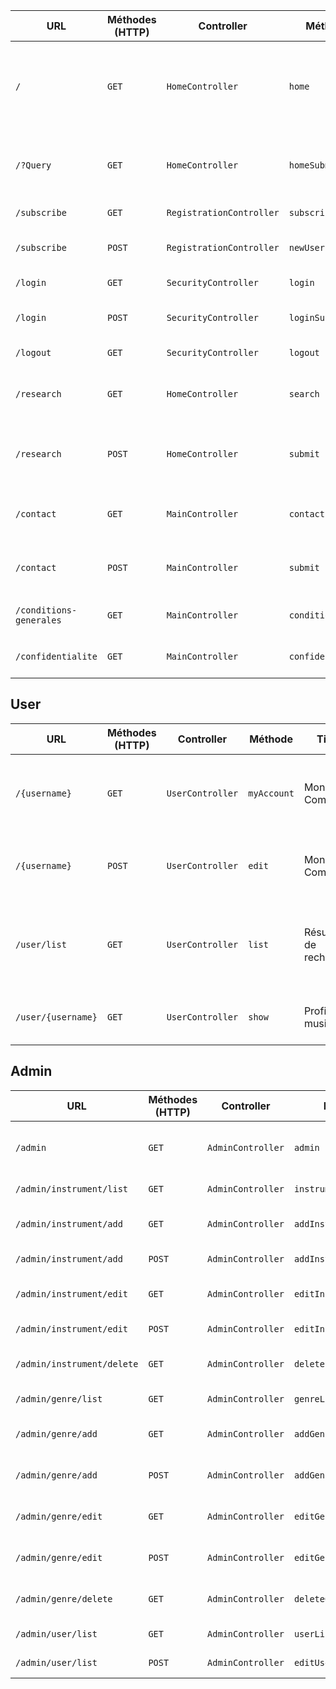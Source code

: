 | URL | Méthodes (HTTP) | Controller | Méthode | Titre | Contenu | Commentaire |
|-----|-----------------|------------|---------|-------|---------|-------------|
| `/` | `GET` | `HomeController` | `home` | Cherche ton musicien | Page d'accueil, titre du site, phrase d'accroche, formulaire de recherche |
| `/?Query` | `GET` | `HomeController` | `homeSubmit` | Cherche ton musicien | Soumission du formulaire de recherche de la page d'accueil |
| `/subscribe` | `GET` | `RegistrationController` | `subscribe` | Inscription | Formulaire d'inscription |
| `/subscribe` | `POST` | `RegistrationController` | `newUser` | Inscription | Soumission du formulaire d'inscription |
| `/login` | `GET` | `SecurityController` | `login` | Se Connecter | Formulaire de connexion |
| `/login` | `POST` | `SecurityController` | `loginSubmit` | Se Connecter | Soumission du formulaire de connexion |
| `/logout` | `GET` | `SecurityController` | `logout` | Se Déconnecter | - |
| `/research` | `GET` | `HomeController` | `search` | Recherche avancée | Formulaire de recherche avancée de musiciens |
| `/research` | `POST` | `HomeController` | `submit` | Recherche avancée | Soumission du formulaire de recherche avancée de musiciens |
| `/contact` | `GET` | `MainController` | `contact` | Contact | Page du formulaire de prise de contact |
| `/contact` | `POST` | `MainController` | `submit` | Contact | Soumission du formulaire de prise de contact |
| `/conditions-generales` | `GET` | `MainController` | `conditions` | Conditions générales | Page des conditions générales |
| `/confidentialite` | `GET` | `MainController` | `confidentialite` | Politique de confidentialité | Page de la politique de confidentialité |


## User

| URL | Méthodes (HTTP) | Controller | Méthode | Titre | Contenu | Commentaire |
|-----|-----------------|------------|---------|-------|---------|-------------|
| `/{username}` | `GET` | `UserController` | `myAccount` | Mon Compte | Compte de l'utilisateur avec toutes ses informations personnelles |
| `/{username}` | `POST` | `UserController` | `edit` | Mon Compte | Modifications des données personnelles de l'utilisateur |
| `/user/list` | `GET` | `UserController` | `list` | Résultats de recherche | Page de présentation des musiciens trouvés, sous forme de cartes |
| `/user/{username}` | `GET` | `UserController` | `show` | Profil musicien | Page de profil du musicien sélectionné |


## Admin

| URL | Méthodes (HTTP) | Controller | Méthode | Titre | Contenu | Commentaire |
|-----|-----------------|------------|---------|-------|---------|-------------|
| `/admin` | `GET` | `AdminController` | `admin` | Username | Page de l'admin pour la gestion des utilisateurs/instruments/style de musique |
| `/admin/instrument/list` | `GET` | `AdminController` | `instrumentsList` | Instruments | Page admin qui liste tous les instruments |
| `/admin/instrument/add` | `GET` | `AdminController` | `addInstrument` | Ajouter un instrument | Page admin qui permet d'ajouter un instrument via un formulaire |
| `/admin/instrument/add` | `POST` | `AdminController` | `addInstrumentSubmit` | Ajouter un instrument | Soumission du formulaire d'ajout d'un instrument |
| `/admin/instrument/edit` | `GET` | `AdminController` | `editInstrument` | Modifier un instrument | Page admin qui permet de modifier un instrument via un formulaire |
| `/admin/instrument/edit` | `POST` | `AdminController` | `editInstrumentSubmit` | Modifier un instrument | Soumission du formulaire de modification d'un instrument |
| `/admin/instrument/delete` | `GET` | `AdminController` | `deleteInstrument` | Supprimer un instrument | Page admin qui permet de supprimer un instrument via un formulaire |
| `/admin/genre/list` | `GET` | `AdminController` | `genreList` | Styles de musique | Page admin qui liste tous les styles de musique |
| `/admin/genre/add` | `GET` | `AdminController` | `addGenre` | Ajouter un style de musique | Page admin qui permet d'ajouter un style de musique via un formulaire |
| `/admin/genre/add` | `POST` | `AdminController` | `addGenreSubmit` | Ajouter un style de musique | Soumission du formulaire d'ajout d'un style |
| `/admin/genre/edit` | `GET` | `AdminController` | `editGenre` | Modifier un style de musique | Page admin qui permet de modifier un style de musique via un formulaire |
| `/admin/genre/edit` | `POST` | `AdminController` | `editGenreSubmit` | Modifier un style de musique | Soumission du formulaire de modification d'un style de musique |
| `/admin/genre/delete` | `GET` | `AdminController` | `deleteGenre` | Supprimer un style de musique | Page admin qui permet de supprimer un style de musique via un formulaire |
| `/admin/user/list` | `GET` | `AdminController` | `userList` | Liste des utilisateurs | Page admin qui permet de lister tous les utilisateurs |
| `/admin/user/list` | `POST` | `AdminController` | `editUser` | Liste des utilisateur | Page admin qui permet de désactiver un utilisateur |